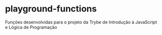 # playground-functions
Funções desenvolvidas para o projeto da Trybe de Introdução à JavaScript e Lógica de Programação
